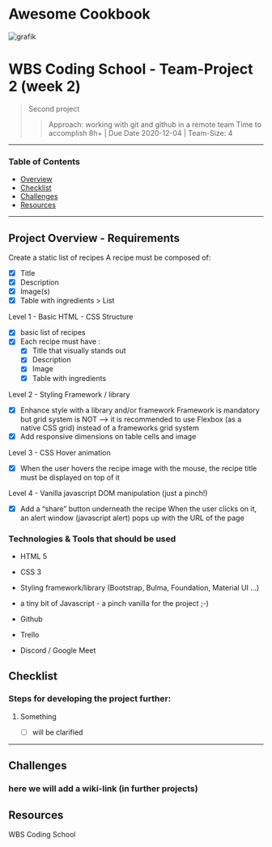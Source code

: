 # Awesome Cookbook

![grafik](https://user-images.githubusercontent.com/22038252/101181401-210fd700-364d-11eb-8280-6ea6f8f9209a.png)

# WBS Coding School - Team-Project 2 (week 2)

> Second project
>
> > Approach: working with git and github in a remote team
> > Time to accomplish 8h+ | Due Date 2020-12-04 | Team-Size: 4

---

### Table of Contents

- [Overview](#project-overview)
- [Checklist](#checklist)
- [Challenges](#challenges)
- [Resources](#used-resources)

---

## Project Overview - Requirements

Create a static list of recipes A recipe must be composed of:

- [x] Title
- [x] Description
- [x] Image(s)
- [x] Table with ingredients > List

Level 1 - Basic HTML - CSS Structure

- [x] basic list of recipes
- [x] Each recipe must have :
  - [x] Title that visually stands out
  - [x] Description
  - [x] Image
  - [x] Table with ingredients

Level 2 - Styling Framework / library

- [x] Enhance style with a library and/or framework
      Framework is mandatory but grid system is NOT
      --> it is recommended to use Flexbox (as a native CSS grid)
      instead of a frameworks grid system
- [x] Add responsive dimensions on table cells and image

Level 3 - CSS Hover animation

- [x] When the user hovers the recipe image with the mouse, the recipe title must be displayed on top of it

Level 4 - Vanilla javascript DOM manipulation (just a pinch!)

- [x] Add a “share” button underneath the recipe
      When the user clicks on it, an alert window (javascript alert) pops up with the URL of the page

### Technologies & Tools that should be used

- HTML 5
- CSS 3
- Styling framework/library (Bootstrap, Bulma, Foundation, Material UI ...)
- a tiny bit of Javascript - a pinch vanilla for the project ;-)

- Github
- Trello
- Discord / Google Meet

## Checklist

### Steps for developing the project further:

1. Something

   - [ ] will be clarified

---

## Challenges

### here we will add a wiki-link (in further projects)

## Resources

WBS Coding School
